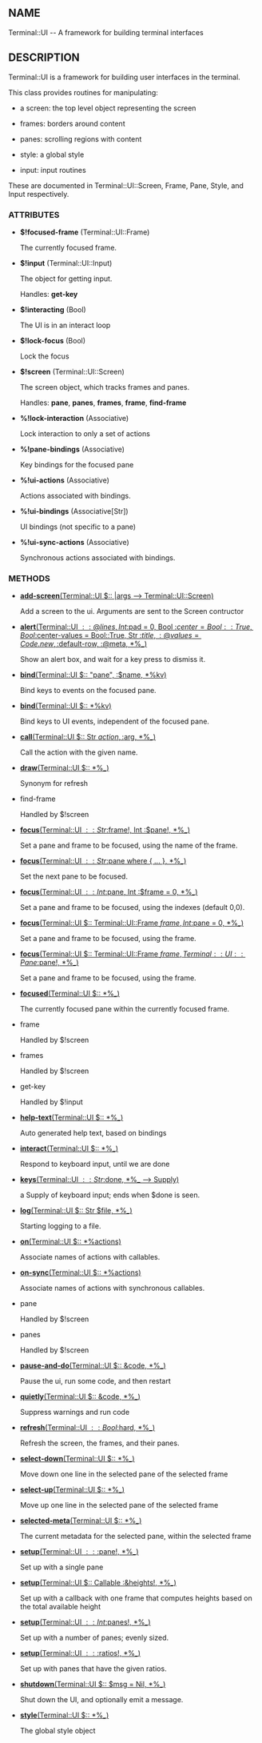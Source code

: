## NAME

Terminal::UI -- A framework for building terminal interfaces

## DESCRIPTION

Terminal::UI is a framework for building user interfaces in the terminal.

This class provides routines for manipulating:

* a screen: the top level object representing the screen

* frames: borders around content

* panes: scrolling regions with content

* style: a global style

* input: input routines

These are documented in Terminal::UI::Screen, Frame, Pane, Style, and Input respectively.

### ATTRIBUTES

* **$!focused-frame** (Terminal::UI::Frame)

  The currently focused frame.

* **$!input** (Terminal::UI::Input)

  The object for getting input.

  Handles: **get-key**

* **$!interacting** (Bool)

  The UI is in an interact loop

* **$!lock-focus** (Bool)

  Lock the focus

* **$!screen** (Terminal::UI::Screen)

  The screen object, which tracks frames and panes.

  Handles: **pane**, **panes**, **frames**, **frame**, **find-frame**

* **%!lock-interaction** (Associative)

  Lock interaction to only a set of actions

* **%!pane-bindings** (Associative)

  Key bindings for the focused pane

* **%!ui-actions** (Associative)

  Actions associated with bindings.

* **%!ui-bindings** (Associative[Str])

  UI bindings (not specific to a pane)

* **%!ui-sync-actions** (Associative)

  Synchronous actions associated with bindings.


### METHODS

* [**add-screen**(Terminal::UI $:: |args --> Terminal::UI::Screen)](https://github.com/bduggan/raku-terminal-ui/tree/0.1.3/lib/Terminal/UI.rakumod#L215)

  Add a screen to the ui. Arguments are sent to the Screen contructor

* [**alert**(Terminal::UI $:: @lines, Int :$pad = 0, Bool :$center = Bool::True, Bool :$center-values = Bool::True, Str :$title, :@values = Code.new, :$default-row, :@meta, *%_)](https://github.com/bduggan/raku-terminal-ui/tree/0.1.3/lib/Terminal/UI/Alerts.rakumod#L18)

  Show an alert box, and wait for a key press to dismiss it.

* [**bind**(Terminal::UI $:: "pane", :$name, *%kv)](https://github.com/bduggan/raku-terminal-ui/tree/0.1.3/lib/Terminal/UI.rakumod#L261)

  Bind keys to events on the focused pane.

* [**bind**(Terminal::UI $:: *%kv)](https://github.com/bduggan/raku-terminal-ui/tree/0.1.3/lib/Terminal/UI.rakumod#L277)

  Bind keys to UI events, independent of the focused pane.

* [**call**(Terminal::UI $:: Str $action, :$arg, *%_)](https://github.com/bduggan/raku-terminal-ui/tree/0.1.3/lib/Terminal/UI.rakumod#L363)

  Call the action with the given name.

* [**draw**(Terminal::UI $:: *%_)](https://github.com/bduggan/raku-terminal-ui/tree/0.1.3/lib/Terminal/UI.rakumod#L88)

  Synonym for refresh

* find-frame

  Handled by $!screen

* [**focus**(Terminal::UI $:: Str :$frame!, Int :$pane!, *%_)](https://github.com/bduggan/raku-terminal-ui/tree/0.1.3/lib/Terminal/UI.rakumod#L105)

  Set a pane and frame to be focused, using the name of the frame.

* [**focus**(Terminal::UI $:: Str :$pane where { ... }, *%_)](https://github.com/bduggan/raku-terminal-ui/tree/0.1.3/lib/Terminal/UI.rakumod#L112)

  Set the next pane to be focused.

* [**focus**(Terminal::UI $:: Int :$pane, Int :$frame = 0, *%_)](https://github.com/bduggan/raku-terminal-ui/tree/0.1.3/lib/Terminal/UI.rakumod#L142)

  Set a pane and frame to be focused, using the indexes (default 0,0).

* [**focus**(Terminal::UI $:: Terminal::UI::Frame $frame, Int :$pane = 0, *%_)](https://github.com/bduggan/raku-terminal-ui/tree/0.1.3/lib/Terminal/UI.rakumod#L150)

  Set a pane and frame to be focused, using the frame.

* [**focus**(Terminal::UI $:: Terminal::UI::Frame $frame, Terminal::UI::Pane :$pane!, *%_)](https://github.com/bduggan/raku-terminal-ui/tree/0.1.3/lib/Terminal/UI.rakumod#L158)

  Set a pane and frame to be focused, using the frame.

* [**focused**(Terminal::UI $:: *%_)](https://github.com/bduggan/raku-terminal-ui/tree/0.1.3/lib/Terminal/UI.rakumod#L78)

  The currently focused pane within the currently focused frame.

* frame

  Handled by $!screen

* frames

  Handled by $!screen

* get-key

  Handled by $!input

* [**help-text**(Terminal::UI $:: *%_)](https://github.com/bduggan/raku-terminal-ui/tree/0.1.3/lib/Terminal/UI.rakumod#L390)

  Auto generated help text, based on bindings

* [**interact**(Terminal::UI $:: *%_)](https://github.com/bduggan/raku-terminal-ui/tree/0.1.3/lib/Terminal/UI.rakumod#L311)

  Respond to keyboard input, until we are done

* [**keys**(Terminal::UI $:: Str :$done, *%_ --> Supply)](https://github.com/bduggan/raku-terminal-ui/tree/0.1.3/lib/Terminal/UI.rakumod#L229)

  a Supply of keyboard input; ends when $done is seen.

* [**log**(Terminal::UI $:: Str $file, *%_)](https://github.com/bduggan/raku-terminal-ui/tree/0.1.3/lib/Terminal/UI.rakumod#L223)

  Starting logging to a file.

* [**on**(Terminal::UI $:: *%actions)](https://github.com/bduggan/raku-terminal-ui/tree/0.1.3/lib/Terminal/UI.rakumod#L340)

  Associate names of actions with callables.

* [**on-sync**(Terminal::UI $:: *%actions)](https://github.com/bduggan/raku-terminal-ui/tree/0.1.3/lib/Terminal/UI.rakumod#L351)

  Associate names of actions with synchronous callables.

* pane

  Handled by $!screen

* panes

  Handled by $!screen

* [**pause-and-do**(Terminal::UI $:: &code, *%_)](https://github.com/bduggan/raku-terminal-ui/tree/0.1.3/lib/Terminal/UI.rakumod#L412)

  Pause the ui, run some code, and then restart

* [**quietly**(Terminal::UI $:: &code, *%_)](https://github.com/bduggan/raku-terminal-ui/tree/0.1.3/lib/Terminal/UI.rakumod#L383)

  Suppress warnings and run code

* [**refresh**(Terminal::UI $:: Bool :$hard, *%_)](https://github.com/bduggan/raku-terminal-ui/tree/0.1.3/lib/Terminal/UI.rakumod#L93)

  Refresh the screen, the frames, and their panes.

* [**select-down**(Terminal::UI $:: *%_)](https://github.com/bduggan/raku-terminal-ui/tree/0.1.3/lib/Terminal/UI.rakumod#L256)

  Move down one line in the selected pane of the selected frame

* [**select-up**(Terminal::UI $:: *%_)](https://github.com/bduggan/raku-terminal-ui/tree/0.1.3/lib/Terminal/UI.rakumod#L251)

  Move up one line in the selected pane of the selected frame

* [**selected-meta**(Terminal::UI $:: *%_)](https://github.com/bduggan/raku-terminal-ui/tree/0.1.3/lib/Terminal/UI.rakumod#L241)

  The current metadata for the selected pane, within the selected frame

* [**setup**(Terminal::UI $:: :$pane!, *%_)](https://github.com/bduggan/raku-terminal-ui/tree/0.1.3/lib/Terminal/UI.rakumod#L165)

  Set up with a single pane

* [**setup**(Terminal::UI $:: Callable :&heights!, *%_)](https://github.com/bduggan/raku-terminal-ui/tree/0.1.3/lib/Terminal/UI.rakumod#L178)

  Set up with a callback with one frame that computes heights based on the total available height

* [**setup**(Terminal::UI $:: Int :$panes!, *%_)](https://github.com/bduggan/raku-terminal-ui/tree/0.1.3/lib/Terminal/UI.rakumod#L194)

  Set up with a number of panes; evenly sized.

* [**setup**(Terminal::UI $:: :$ratios!, *%_)](https://github.com/bduggan/raku-terminal-ui/tree/0.1.3/lib/Terminal/UI.rakumod#L201)

  Set up with panes that have the given ratios.

* [**shutdown**(Terminal::UI $:: $msg = Nil, *%_)](https://github.com/bduggan/raku-terminal-ui/tree/0.1.3/lib/Terminal/UI.rakumod#L209)

  Shut down the UI, and optionally emit a message.

* [**style**(Terminal::UI $:: *%_)](https://github.com/bduggan/raku-terminal-ui/tree/0.1.3/lib/Terminal/UI.rakumod#L246)

  The global style object
